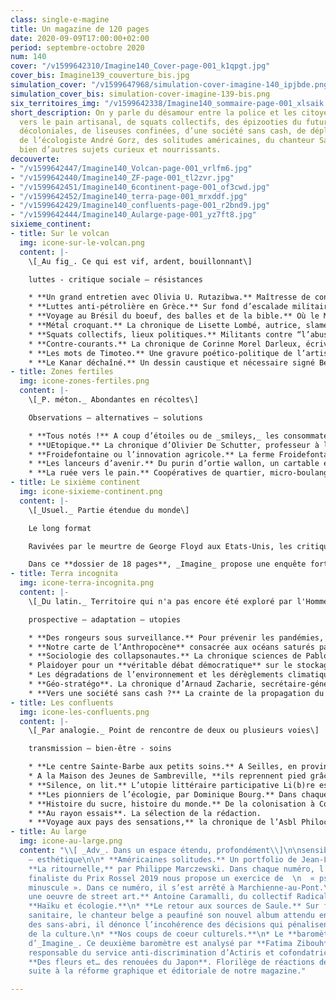 ```yaml
---
class: single-e-magine
title: Un magazine de 120 pages
date: 2020-09-09T17:00:00+02:00
period: septembre-octobre 2020
num: 140
cover: "/v1599642310/Imagine140_Cover-page-001_k1qpgt.jpg"
cover_bis: Imagine139_couverture_bis.jpg
simulation_cover: "/v1599647968/simulation-cover-imagine-140_ipjbde.png"
simulation_cover_bis: simulation-cover-imagine-139-bis.png
six_territoires_img: "/v1599642338/Imagine140_sommaire-page-001_xlsaik.jpg"
short_description: On y parle du désamour entre la police et les citoyens, de la ruée
  vers le pain artisanal, de squats collectifs, des épizooties du futur, de luttes
  décoloniales, de liseuses confinées, d’une société sans cash, de déplacés climatiques,
  de l’écologiste André Gorz, des solitudes américaines, du chanteur Saule… et de
  bien d’autres sujets curieux et nourrissants.
decouverte:
- "/v1599642447/Imagine140_Volcan-page-001_vrlfm6.jpg"
- "/v1599642440/Imagine140_ZF-page-001_tl2zvr.jpg"
- "/v1599642451/Imagine140_6continent-page-001_of3cwd.jpg"
- "/v1599642452/Imagine140_terra-page-001_mrxddf.jpg"
- "/v1599642429/Imagine140_confluents-page-001_r2bnd9.jpg"
- "/v1599642444/Imagine140_Aularge-page-001_yz7ft8.jpg"
sixieme_continent:
- title: Sur le volcan
  img: icone-sur-le-volcan.png
  content: |-
    \[_Au fig_. Ce qui est vif, ardent, bouillonnant\]

    luttes - critique sociale – résistances

    * **Un grand entretien avec Olivia U. Rutazibwa.** Maîtresse de conférences au département des études de développement européen et international à l’université de Portsmouth, cette belgo-rwandaise défend l’abolition de la police et de l’aide au développement. Et explique pourquoi elle a refusé de faire partie des experts de la commission vérité-réconciliation qui se penchera sur le passé colonial de la Belgique.
    * **Luttes anti-pétrolière en Grèce.** Sur fond d’escalade militaire entre la Turquie et la Grèce, les projets de forage pétrolier font bouillonner la société civile grecque. Le mouvement des Citoyens éveillés, étendu dans le pays, dénonce l’affaiblissement des lois environnementales et la fuite en avant d’un gouvernement obsédé par des pétro-dollars encore illusoires.
    * **Voyage au Brésil du boeuf, des balles et de la bible.** Où le Mouvement des travailleurs ruraux des sans-terre opère un repli stratégique… Pour survivre.
    * **Métal croquant.** La chronique de Lisette Lombé, autrice, slameuse, collagiste, militante pour les droits des femmes.
    * **Squats collectifs, lieux politiques.** Militants contre “l’abus de propriété”, personnes sans-abri, sans-papiers ou citoyens précaires, ils investissent collectivement des squats ou lancent des projets d’occupations précaires. Entre une loi qui à présent les criminalise et la récupération à des fins de _city marketing_, ils se battent pour maintenir vivant le droit au logement et la construction d’une ville pour tous.
    * **Contre-courants.** La chronique de Corinne Morel Darleux, écrivaine, militante écosocialiste, autrice de _Plutôt couler en beauté que flotter sans grâce_ (Libertalia).
    * **Les mots de Timoteo.** Une gravure poético-politique de l’artiste Timoteo.
    * **Le Kanar déchaîné.** Un dessin caustique et nécessaire signé Bernard Querton, alias Kanar.
- title: Zones fertiles
  img: icone-zones-fertiles.png
  content: |-
    \[_P. méton._ Abondantes en récoltes\]

    Observations – alternatives – solutions

    * **Tous notés !** A coup d’étoiles ou de _smileys,_ les consommateurs sont de plus en plus incités à évaluer tout service qui leur est rendu. Mais derrière ces notations apparemment anodines, se cachent parfois des conséquences négatives pour des travailleurs. Et l’extension sans fin d’une société de l’évaluation, depuis l’école jusqu’en entreprise.
    * **UEtopique.** La chronique d’Olivier De Schutter, professeur à l’UCLouvain, rapporteur spécial de l’ONU sur l’extrême pauvreté et les droits de l’homme.
    * **Froidefontaine ou l’innovation agricole.** La ferme Froidefontaine, en Condroz, mise sur la coopération entre producteurs et acteurs sociétaux. L’accès à la terre et l'investissement y sont encouragés à travers un incubateur rural et le recours au mécanisme du tax-shelter.
    * **Les lanceurs d’avenir.** Du purin d’ortie wallon, un cartable écologique et une coopérative ferroviaire pour redynamiser le rail français.
    * **La ruée vers le pain.** Coopératives de quartier, micro-boulangeries, ateliers do it yourself… Face à la puissance de l’agro-industrie, le monde du pain artisanal est en pleine ébullition. _Imagine_ met les mains dans le pétrin.
- title: Le sixième continent
  img: icone-sixieme-continent.png
  content: |-
    \[_Usuel._ Partie étendue du monde\]

    Le long format

    Ravivées par le meurtre de George Floyd aux Etats-Unis, les critiques contre les discriminations et les violences policières se sont intensifiéew. Les policiers, tantôt conciliants, tantôt vindicatifs, rappellent la dure réalité de leur métier sans pour autant nier l’absence d’une politique générale de luttes contre les discriminations et de promotion de la diversité. Ce qui, pourtant, renforcerait la légitimité de l’action policière.

    Dans ce **dossier de 18 pages**, _Imagine_ propose une enquête forte d’une trentaine de témoignages des membres des forces de l’ordre, un focus sur les violences policières observées par la Ligue des droits humains et sur le nécessaire travail de l’Asbl Rainbow Cops Belgium – LGBT-Police, une interview de l’historien spécialiste de la police Jonas Campion, un coup de zoom sur les mouvements pour l’abolition du complexe industriel-pénitentiaire aux Etats-Unis et une analyse des différentes cultures policières, de la Police Armée du Peuple en Chine aux bobbies anglais.
- title: Terra incognita
  img: icone-terra-incognita.png
  content: |-
    \[_Du latin._ Territoire qui n'a pas encore été exploré par l'Homme.\]

    prospective – adaptation – utopies

    * **Des rongeurs sous surveillance.** Pour prévenir les pandémies, les rongeurs constituent une cible de choix des chercheurs. Reportage à Lyon, où un nouveau projet de l’Inrae étudie **les liens entre biodiversité, santé humaine et animale.** Cinq pays européens sont concernés, dont la Belgique. L'anthropologue Séverine Thys détaille **pourquoi le concept de santé unique** tarde à se mettre en place.
    * **Notre carte de l’Anthropocène** consacrée aux océans saturés par le trafic maritime.
    * **Sociologie des collapsonautes.** La chronique sciences de Pablo Servigne et Raphaël Stevens.
    * Plaidoyer pour un **véritable débat démocratique** sur le stockage des déchets nucléaires à haute radioactivité, avec **la politologue Céline Parotte** (ULiège).
    * Les dégradations de l’environnement et les dérèglements climatiques sont **la première cause de migration**. Quelles protections existent pour les déplacés ? Faut-il leur accorder le statut de réfugiés ? Renforcer les mécanismes d’aides régionaux ? Pourquoi ces mouvements de population sont-ils encore sous-estimés? _Imagine_ fait le point.
    * **Géo-stratégo**. La chronique d’Arnaud Zacharie, secrétaire-général du CNCD-11.11.11
    * **Vers une société sans cash ?** La crainte de la propagation du Covid-19 semble nous avoir éloignés des espèces sonnantes et trébuchantes. Au grand bonheur des banques, qui poussent depuis des décennies à la digitalisation maximale de leurs services. Mais au prix de plus d’exclusion, de perte d’autonomie et de souveraineté.
- title: Les confluents
  img: icone-les-confluents.png
  content: |-
    \[_Par analogie._ Point de rencontre de deux ou plusieurs voies\]

    transmission – bien-être - soins

    * **Le centre Sainte-Barbe aux petits soins.** A Seilles, en province de Namur, cette maison de repos et de soins s’est inspirée du modèle scandinave Tübbe pour développer un projet de vie original et collectif.
    * A la Maison des Jeunes de Sambreville, **ils reprennent pied grâce à la scène.** Demandeurs d’emplois ou jeunes en décrochage social découvrent les multiples métiers de la scène. Pour retrouver, espère-t-on, _“l’envie d’avoir envie”_.
    * **Silence, on lit.** L’utopie littéraire participative Li(b)re est née pendant le confinement. Et lui a survécu. Lors de sessions Zoom, des lecteurs récitent des extraits de livres, de poèmes, de pièces de théâtre… Et parfois, des textes écrits de leur main. Reportage, entre littérature, théâtre et émotions.
    * **Les pionniers de l’écologie, par Dominique Bourg.** Dans chaque numéro d'_Imagine_, le philosophe nous replonge dans l’oeuvre d’une figure marquante. Cet épisode est consacré à André Gorz.
    * **Histoire du sucre, histoire du monde.** De la colonisation à Coca-Cola, l’historien James Walvin nous raconte la passionnante histoire du sucre. En partenariat avec La Découverte, _Imagine_ publique quelques bonnes feuilles.
    * **Au rayon essais**. La sélection de la rédaction.
    * **Voyage aux pays des sensations,** la chronique de l’Asbl Philocité qui, dans cet épisode, nous apporte des outils philosophiques pour entretenir une bonne hygiène de vie.
- title: Au large
  img: icone-au-large.png
  content: "\\[ _Adv_. Dans un espace étendu, profondément\\]\n\nsensibilité – arts
    – esthétique\n\n* **Américaines solitudes.** Un portfolio de Jean-Luc Bertini.\n*
    **La ritournelle,** par Philippe Marczewski. Dans chaque numéro, l’écrivain et
    finaliste du Prix Rossel 2019 nous propose un exercice de  \n  « psychogéographie
    minuscule ». Dans ce numéro, il s’est arrêté à Marchienne-au-Pont.\n* **Un graffeur,
    une oeuvre de street art.** Antoine Caramalli, du collectif Radical Playground.\n*
    **Haïku et écologie.**\n* **Le retour aux sources de Saule.** Sur fond de crise
    sanitaire, le chanteur belge a peaufiné son nouvel album attendu en janvier. Solidaire
    des sans-abri, il dénonce l’incohérence des décisions qui pénalisent le monde
    de la culture.\n* **Nos coups de coeur culturels.**\n* Le **baromètre égalité-diversité**
    d’_Imagine_. Ce deuxième baromètre est analysé par **Fatima Zibouh**, politologue,
    responsable du service anti-discrimination d’Actiris et cofondatrice du Women100.\n*
    **Des fleurs et… des renouées du Japon**. Florilège de réactions de lecteurs,
    suite à la réforme graphique et éditoriale de notre magazine."

---
```


